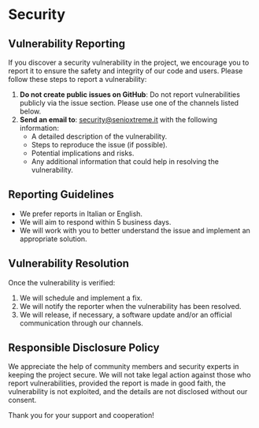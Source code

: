 # Security

## Vulnerability Reporting

If you discover a security vulnerability in the project, we encourage you to report it to ensure the safety and integrity of our code and users. Please follow these steps to report a vulnerability:

1. **Do not create public issues on GitHub**: Do not report vulnerabilities publicly via the issue section. Please use one of the channels listed below.
2. **Send an email to**: [security@senioxtreme.it](mailto:security@senioxtreme.it) with the following information:
    - A detailed description of the vulnerability.
    - Steps to reproduce the issue (if possible).
    - Potential implications and risks.
    - Any additional information that could help in resolving the vulnerability.

## Reporting Guidelines

- We prefer reports in Italian or English.
- We will aim to respond within 5 business days.
- We will work with you to better understand the issue and implement an appropriate solution.

## Vulnerability Resolution

Once the vulnerability is verified:

1. We will schedule and implement a fix.
2. We will notify the reporter when the vulnerability has been resolved.
3. We will release, if necessary, a software update and/or an official communication through our channels.

## Responsible Disclosure Policy

We appreciate the help of community members and security experts in keeping the project secure. We will not take legal action against those who report vulnerabilities, provided the report is made in good faith, the vulnerability is not exploited, and the details are not disclosed without our consent.

Thank you for your support and cooperation!
